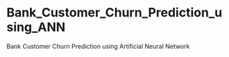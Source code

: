 # Bank_Customer_Churn_Prediction_using_ANN
Bank Customer Churn Prediction using Artificial Neural Network
